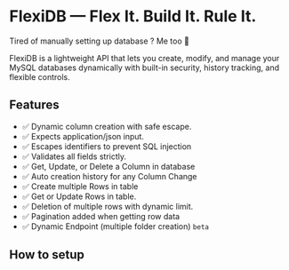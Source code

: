 # FlexiDB — Flex It. Build It. Rule It.

Tired of manually setting up database ? Me too 🤪 

FlexiDB is a lightweight API that lets you create, modify, and manage your MySQL databases dynamically with built-in security, history tracking, and flexible controls.

## Features

* ✅ Dynamic column creation with safe escape.
* ✅ Expects application/json input.
* ✅ Escapes identifiers to prevent SQL injection
* ✅ Validates all fields strictly.
* ✅ Get, Update, or Delete a Column in database
* ✅ Auto creation history for any Column Change
* ✅ Create multiple Rows in table
* ✅ Get or Update Rows in table. 
* ✅ Deletion of multiple rows with dynamic limit.
* ✅ Pagination added when getting row data
* ✅ Dynamic Endpoint (multiple folder creation) `beta`


## How to setup


